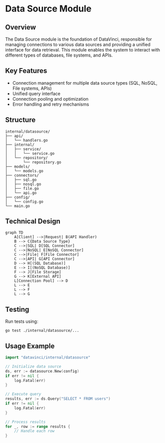 # Data Source Module

## Overview
The Data Source module is the foundation of DataVinci, responsible for managing connections to various data sources and providing a unified interface for data retrieval. This module enables the system to interact with different types of databases, file systems, and APIs.

## Key Features
- Connection management for multiple data source types (SQL, NoSQL, File systems, APIs)
- Unified query interface
- Connection pooling and optimization
- Error handling and retry mechanisms

## Structure
```
internal/datasource/
├── api/
│   └── handlers.go
├── internal/
│   ├── service/
│   │   └── service.go
│   └── repository/
│       └── repository.go
├── models/
│   └── models.go
├── connectors/
│   ├── sql.go
│   ├── nosql.go
│   ├── file.go
│   └── api.go
├── config/
│   └── config.go
└── main.go
```

## Technical Design

```mermaid
graph TD
    A[Client] -->|Request| B(API Handler)
    B --> C{Data Source Type}
    C -->|SQL| D[SQL Connector]
    C -->|NoSQL| E[NoSQL Connector]
    C -->|File| F[File Connector]
    C -->|API| G[API Connector]
    D --> H[(SQL Database)]
    E --> I[(NoSQL Database)]
    F --> J[File Storage]
    G --> K[External API]
    L[Connection Pool] --> D
    L --> E
    L --> F
    L --> G
```

## Testing
Run tests using:
```
go test ./internal/datasource/...
```

## Usage Example
```go
import "datavinci/internal/datasource"

// Initialize data source
ds, err := datasource.New(config)
if err != nil {
    log.Fatal(err)
}

// Execute query
results, err := ds.Query("SELECT * FROM users")
if err != nil {
    log.Fatal(err)
}

// Process results
for _, row := range results {
    // Handle each row
}
```
